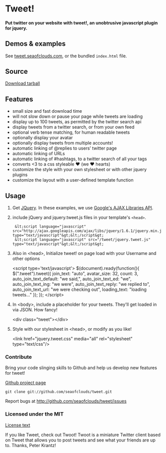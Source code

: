 # Tweet!
#### Put twitter on your website with tweet!, an unobtrusive javascript plugin for jquery.

## Demos & examples

See [tweet.seaofclouds.com](http://tweet.seaofclouds.com/), or the bundled `index.html` file.

## Source

[Download tarball](http://github.com/seaofclouds/tweet/tarball/master)

## Features

  * small size and fast download time
  * will not slow down or pause your page while tweets are loading
  * display up to 100 tweets, as permitted by the twitter search api
  * display tweets from a twitter search, or from your own feed
  * optional verb tense matching, for human readable tweets
  * optionally display your avatar
  * optionally display tweets from multiple accounts!
  * automatic linking of @replies to users’ twitter page
  * automatic linking of URLs
  * automatic linking of #hashtags, to a twitter search of all your tags
  * converts <3 to a css styleable ♥ (we ♥ hearts)
  * customize the style with your own stylesheet or with other jquery plugins
  * customize the layout with a user-defined template function

## Usage

1. Get [JQuery](http://jquery.com/). In these examples, we use [Google's AJAX Libraries API](http://code.google.com/apis/ajaxlibs/).


2. include jQuery and jquery.tweet.js files in your template's `<head>`.

        &lt;script language="javascript" src="http://ajax.googleapis.com/ajax/libs/jquery/1.6.1/jquery.min.js" type="text/javascript"&gt;&lt;/script&gt;
        &lt;script language="javascript" src="/tweet/jquery.tweet.js" type="text/javascript"&gt;&lt;/script&gt;

3. Also in &lt;head&gt;, Initialize tweet! on page load with your Username and other options

    &lt;script type='text/javascript'&gt;
        $(document).ready(function(){
            $(".tweet").tweet({
                join_text: "auto",
                avatar_size: 32,
                count: 3,
                auto_join_text_default: "we said,",
                auto_join_text_ed: "we",
                auto_join_text_ing: "we were",
                auto_join_text_reply: "we replied to",
                auto_join_text_url: "we were checking out",
                loading_text: "loading tweets..."
            });
        });
    &lt;/script&gt;

4. In &lt;body&gt;, include a placeholder for your tweets. They'll get loaded in via JSON. How fancy!

    &lt;div class="tweet"&gt;&lt;/div&gt;

5. Style with our stylesheet in &lt;head&gt;, or modify as you like!

    &lt;link href="jquery.tweet.css" media="all" rel="stylesheet" type="text/css"/&gt;


### Contribute

Bring your code slinging skills to Github and help us develop new features for tweet!

[Github project page](http://github.com/seaofclouds/tweet/)

    git clone git://github.com/seaofclouds/tweet.git

Report bugs at http://github.com/seaofclouds/tweet/issues

### Licensed under the MIT

[License text](http://www.opensource.org/licenses/mit-license.php)

If you like Tweet, check out Twoot!
Twoot is a miniature Twitter client based on Tweet that allows you to post tweets and see what your friends are up to. Thanks, Peter Krantz!